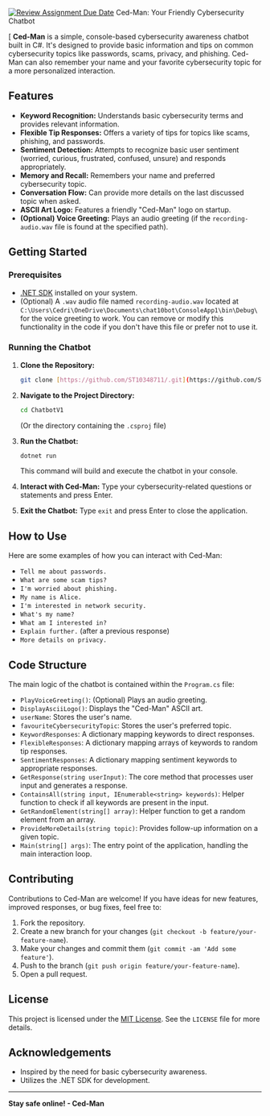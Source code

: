 [![Review Assignment Due Date](https://classroom.github.com/assets/deadline-readme-button-22041afd0340ce965d47ae6ef1cefeee28c7c493a6346c4f15d667ab976d596c.svg)](https://classroom.github.com/a/NUTiSmoa)
 Ced-Man: Your Friendly Cybersecurity Chatbot

[ **Ced-Man** is a simple, console-based cybersecurity awareness chatbot built in C#. It's designed to provide basic information and tips on common cybersecurity topics like passwords, scams, privacy, and phishing. Ced-Man can also remember your name and your favorite cybersecurity topic for a more personalized interaction.

## Features

* **Keyword Recognition:** Understands basic cybersecurity terms and provides relevant information.
* **Flexible Tip Responses:** Offers a variety of tips for topics like scams, phishing, and passwords.
* **Sentiment Detection:** Attempts to recognize basic user sentiment (worried, curious, frustrated, confused, unsure) and responds appropriately.
* **Memory and Recall:** Remembers your name and preferred cybersecurity topic.
* **Conversation Flow:** Can provide more details on the last discussed topic when asked.
* **ASCII Art Logo:** Features a friendly "Ced-Man" logo on startup.
* **(Optional) Voice Greeting:** Plays an audio greeting (if the `recording-audio.wav` file is found at the specified path).

## Getting Started

### Prerequisites

* [.NET SDK](https://dotnet.microsoft.com/download) installed on your system.
* (Optional) A `.wav` audio file named `recording-audio.wav` located at `C:\Users\Cedri\OneDrive\Documents\chat10bot\ConsoleApp1\bin\Debug\` for the voice greeting to work. You can remove or modify this functionality in the code if you don't have this file or prefer not to use it.

### Running the Chatbot

1.  **Clone the Repository:**
    ```bash
    git clone [https://github.com/ST10348711/.git](https://github.com/ST10348711.git)
    
    ```
    

2.  **Navigate to the Project Directory:**
    ```bash
    cd ChatbotV1
    ```
    (Or the directory containing the `.csproj` file)

3.  **Run the Chatbot:**
    ```bash
    dotnet run
    ```

    This command will build and execute the chatbot in your console.

4.  **Interact with Ced-Man:** Type your cybersecurity-related questions or statements and press Enter.

5.  **Exit the Chatbot:** Type `exit` and press Enter to close the application.

## How to Use

Here are some examples of how you can interact with Ced-Man:

* `Tell me about passwords.`
* `What are some scam tips?`
* `I'm worried about phishing.`
* `My name is Alice.`
* `I'm interested in network security.`
* `What's my name?`
* `What am I interested in?`
* `Explain further.` (after a previous response)
* `More details on privacy.`

## Code Structure

The main logic of the chatbot is contained within the `Program.cs` file:

* `PlayVoiceGreeting()`: (Optional) Plays an audio greeting.
* `DisplayAsciiLogo()`: Displays the "Ced-Man" ASCII art.
* `userName`: Stores the user's name.
* `favouriteCybersecurityTopic`: Stores the user's preferred topic.
* `KeywordResponses`: A dictionary mapping keywords to direct responses.
* `FlexibleResponses`: A dictionary mapping arrays of keywords to random tip responses.
* `SentimentResponses`: A dictionary mapping sentiment keywords to appropriate responses.
* `GetResponse(string userInput)`: The core method that processes user input and generates a response.
* `ContainsAll(string input, IEnumerable<string> keywords)`: Helper function to check if all keywords are present in the input.
* `GetRandomElement(string[] array)`: Helper function to get a random element from an array.
* `ProvideMoreDetails(string topic)`: Provides follow-up information on a given topic.
* `Main(string[] args)`: The entry point of the application, handling the main interaction loop.

## Contributing

Contributions to Ced-Man are welcome! If you have ideas for new features, improved responses, or bug fixes, feel free to:

1.  Fork the repository.
2.  Create a new branch for your changes (`git checkout -b feature/your-feature-name`).
3.  Make your changes and commit them (`git commit -am 'Add some feature'`).
4.  Push to the branch (`git push origin feature/your-feature-name`).
5.  Open a pull request.

## License

This project is licensed under the [MIT License](LICENSE). See the `LICENSE` file for more details.

## Acknowledgements

* Inspired by the need for basic cybersecurity awareness.
* Utilizes the .NET SDK for development.

---

**Stay safe online! - Ced-Man**
